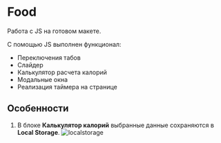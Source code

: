 # Food
Работа с JS на готовом макете.

С помощью JS выполнен функционал:
* Переключения табов
* Слайдер
* Калькулятор расчета калорий
* Модальные окна
* Реализация таймера на странице


## Особенности
1. В блоке **Калькулятор калорий** выбранные данные сохраняются в **Local Storage**.
![localstorage](https://sun9-24.userapi.com/s/v1/ig2/ihUQifin6AvMgYp9_2TPg5PabvN3akc-CCcMljB9Eg278optA_OnC0CG4G7sOWNmocn8ZXkl88n0TC-GU9ZWi1LM.jpg?size=640x227&quality=96&type=album)

